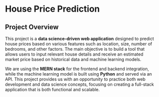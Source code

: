 # House Price Prediction

## Project Overview
This project is a **data science-driven web application** designed to predict house prices based on various features such as location, size, number of bedrooms, and other factors. The main objective is to build a tool that allows users to input relevant house details and receive an estimated market price based on historical data and machine learning models.

We are using the **MERN stack** for the frontend and backend integration, while the machine learning model is built using **Python** and served via an API. This project provides us with an opportunity to practice both web development and data science concepts, focusing on creating a full-stack application that is both functional and scalable.



